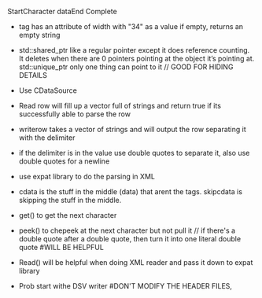 Start<tag width ="34">Character data</tag>End
<tag/> Complete
- tag has an attribute of width with "34" as a value if empty, returns an empty string


- std::shared_ptr like a regular pointer except it does reference counting. It deletes when there are 0 pointers pointing at the object it’s pointing at. std::unique_ptr only one thing can point to it // GOOD FOR HIDING DETAILS
- Use CDataSource 
- Read row will fill up a vector full of strings and return true if its successfully able to parse the row
- writerow takes a vector of strings and will output the row separating it with the delimiter
- if the delimiter is in the value use double quotes to separate it, also use double quotes for a newline
- use expat library to do the parsing in XML
- cdata is the stuff in the middle (data) that arent the tags. skipcdata is skipping the stuff in the middle.

- get() to get the next character
- peek() to chepeek at the next character but not pull it // if there's a double quote after a double quote, then turn it into one literal double quote #WILL BE HELPFUL
- Read() will be helpful when doing XML reader and pass it down to expat library

- Prob start withe DSV writer #DON'T MODIFY THE HEADER FILES, 


